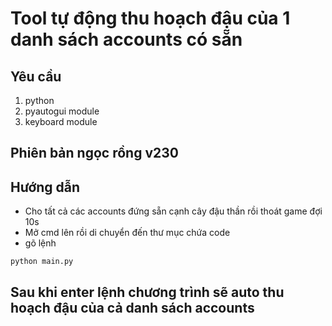 # Tool tự động thu hoạch đậu của 1 danh sách accounts có sẵn
## Yêu cầu
1. python
2. pyautogui module
3. keyboard module
## Phiên bản ngọc rồng v230
## Hướng dẫn
- Cho tất cả các accounts đứng sẵn cạnh cây đậu thần rồi thoát game đợi 10s
- Mở cmd lên rồi di chuyển đến thư mục chứa code
- gõ lệnh
```sh
python main.py
```
## Sau khi enter lệnh chương trình sẽ auto thu hoạch đậu của cả danh sách accounts
